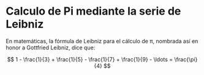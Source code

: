 # Calculo de Pi mediante la serie de Leibniz

En matemáticas, la fórmula de Leibniz para el cálculo de π, nombrada así en honor a Gottfried Leibniz, dice que:

$$
1 - \frac{1}{3} + \frac{1}{5} - \frac{1}{7} + \frac{1}{9} - \ldots = \frac{\pi}{4} 
$$
